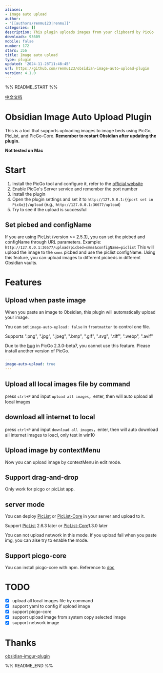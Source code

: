 ```yaml
---
aliases:
- Image auto upload
author:
- '[[authors/renmu123|renmu]]'
categories: []
description: This plugin uploads images from your clipboard by PicGo
downloads: 93609
mobile: false
number: 172
stars: 356
title: Image auto upload
type: plugin
updated: '2024-11-28T11:48:45'
url: https://github.com/renmu123/obsidian-image-auto-upload-plugin
version: 4.1.0
---
```


%% README_START %%

[中文文档](readme-zh.md)

# Obsidian Image Auto Upload Plugin

This is a tool that supports uploading images to image beds using PicGo, PicList, and PicGo-Core.
**Remember to restart Obsidian after updating the plugin.**

**Not tested on Mac**

# Start

1. Install the PicGo tool and configure it, refer to the [official website](https://github.com/Molunerfinn/PicGo)
2. Enable PicGo's Server service and remember the port number
3. Install the plugin
4. Open the plugin settings and set it to `http://127.0.0.1:{{port set in PicGo}}/upload` (e.g., `http://127.0.0.1:36677/upload`)
5. Try to see if the upload is successful

## Set picbed and configName

If you are using PicList (version >= 2.5.3), you can set the picbed and configName through URL parameters.
Example: `http://127.0.0.1:36677/upload?picbed=smms&configName=piclist`
This will upload the image to the `smms` picbed and use the piclist configName.
Using this feature, you can upload images to different picbeds in different Obsidian vaults.

# Features

## Upload when paste image

When you paste an image to Obsidian, this plugin will automatically upload your image.

You can set `image-auto-upload: false` in `frontmatter` to control one file.

Supports ".png", ".jpg", ".jpeg", ".bmp", ".gif", ".svg", ".tiff", ".webp", ".avif"

Due to the [bug](https://github.com/renmu123/obsidian-image-auto-upload-plugin/issues/2) in PicGo 2.3.0-beta7, you cannot use this feature. Please install another version of PicGo.

```yaml
---
image-auto-upload: true
---
```

## Upload all local images file by command

press `ctrl+P` and input `upload all images`，enter, then will auto upload all local images

## download all internet to local

press `ctrl+P` and input `download all images`，enter, then will auto download all internet images to loacl, only test in win10

## Upload image by contextMenu

Now you can upload image by contextMenu in edit mode.

## Support drag-and-drop

Only work for picgo or picList app.

## server mode

You can deploy [PicList](https://github.com/Kuingsmile/PicList/releases) or [PicList-Core](https://github.com/Kuingsmile/PicList-Core) in your server and upload to it.

Support [PicList](https://github.com/Kuingsmile/PicList/releases) 2.6.3 later or [PicList-Core](https://github.com/Kuingsmile/PicList-Core)1.3.0 later

You can not upload network in this mode.
If you upload fail when you paste img, you can alse try to enable the mode.

## Support picgo-core

You can install picgo-core with npm. Reference to [doc](https://picgo.github.io/PicGo-Core-Doc/)

# TODO

- [x] upload all local images file by command
- [x] support yaml to config if upload image
- [x] support picgo-core
- [x] support upload image from system copy selected image
- [x] support network image

# Thanks

[obsidian-imgur-plugin](https://github.com/gavvvr/obsidian-imgur-plugin)


%% README_END %%
